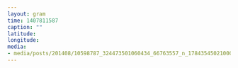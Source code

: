 ```yaml
---
layout: gram
time: 1407811587
caption: ""
latitude: 
longitude: 
media:
- media/posts/201408/10598787_324473501060434_66763557_n_17843545021000351.jpg
---
```

